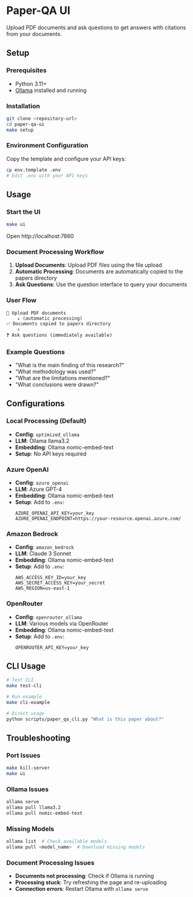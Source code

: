 # Paper-QA UI

Upload PDF documents and ask questions to get answers with citations from your documents.

## Setup

### Prerequisites
- Python 3.11+
- [Ollama](https://ollama.com/) installed and running

### Installation
```bash
git clone <repository-url>
cd paper-qa-ui
make setup
```

### Environment Configuration

Copy the template and configure your API keys:
```bash
cp env.template .env
# Edit .env with your API keys
```

## Usage

### Start the UI
```bash
make ui
```
Open http://localhost:7860

### Document Processing Workflow

1. **Upload Documents**: Upload PDF files using the file upload
2. **Automatic Processing**: Documents are automatically copied to the papers directory
3. **Ask Questions**: Use the question interface to query your documents

### User Flow

```
📁 Upload PDF documents
    ↓ (automatic processing)
✅ Documents copied to papers directory
    ↓
❓ Ask questions (immediately available)
```

### Example Questions
- "What is the main finding of this research?"
- "What methodology was used?"
- "What are the limitations mentioned?"
- "What conclusions were drawn?"

## Configurations

### Local Processing (Default)
- **Config**: `optimized_ollama`
- **LLM**: Ollama llama3.2
- **Embedding**: Ollama nomic-embed-text
- **Setup**: No API keys required

### Azure OpenAI
- **Config**: `azure_openai`
- **LLM**: Azure GPT-4
- **Embedding**: Ollama nomic-embed-text
- **Setup**: Add to `.env`:
  ```
  AZURE_OPENAI_API_KEY=your_key
  AZURE_OPENAI_ENDPOINT=https://your-resource.openai.azure.com/
  ```

### Amazon Bedrock
- **Config**: `amazon_bedrock`
- **LLM**: Claude 3 Sonnet
- **Embedding**: Ollama nomic-embed-text
- **Setup**: Add to `.env`:
  ```
  AWS_ACCESS_KEY_ID=your_key
  AWS_SECRET_ACCESS_KEY=your_secret
  AWS_REGION=us-east-1
  ```

### OpenRouter
- **Config**: `openrouter_ollama`
- **LLM**: Various models via OpenRouter
- **Embedding**: Ollama nomic-embed-text
- **Setup**: Add to `.env`:
  ```
  OPENROUTER_API_KEY=your_key
  ```

## CLI Usage

```bash
# Test CLI
make test-cli

# Run example
make cli-example

# Direct usage
python scripts/paper_qa_cli.py "What is this paper about?"
```

## Troubleshooting

### Port Issues
```bash
make kill-server
make ui
```

### Ollama Issues
```bash
ollama serve
ollama pull llama3.2
ollama pull nomic-embed-text
```

### Missing Models
```bash
ollama list  # Check available models
ollama pull <model_name>  # Download missing models
```

### Document Processing Issues
- **Documents not processing**: Check if Ollama is running
- **Processing stuck**: Try refreshing the page and re-uploading
- **Connection errors**: Restart Ollama with `ollama serve`